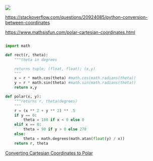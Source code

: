 ![](https://www.mathsisfun.com/images/coordinates-triangle.gif)

https://stackoverflow.com/questions/20924085/python-conversion-between-coordinates

https://www.mathsisfun.com/polar-cartesian-coordinates.html


```python

import math

def rect(r, theta):
    """theta in degrees

    returns tuple; (float, float); (x,y)
    """
    x = r * math.cos(theta) #math.cos(math.radians(theta))
    y = r * math.sin(theta) #math.sin(math.radians(theta))
    return x,y

def polar(x, y):
    """returns r, theta(degrees)
    """
    r = (x ** 2 + y ** 2) ** .5
    if y == 0:
        theta = 180 if x < 0 else 0
    elif x == 0:
        theta = 90 if y > 0 else 270
    else:
        theta = math.degrees(math.atan(float(y) / x))
    return r, theta

```


[Converting Cartesian Coordinates to Polar](https://brilliant.org/wiki/convert-cartesian-coordinates-to-polar/)